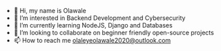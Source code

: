 - 👋 Hi, my name is Olawale
- 👀 I’m interested in Backend Development and Cybersecurity
- 🌱 I’m currently learning NodeJS, Django and Databases
- 💞️ I’m looking to collaborate on beginner friendly open-source projects
- 📫 How to reach me olaleyeolawale2020@outlook.com

<!---
Olawale-Alx/Olawale-Alx is a ✨ special ✨ repository because its `README.md` (this file) appears on your GitHub profile.
You can click the Preview link to take a look at your changes.
--->
